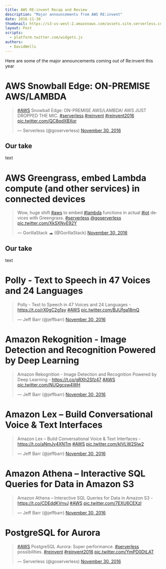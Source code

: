 ```yaml
---
title: AWS RE:invent Recap and Review
description: "Major announcements from AWS RE:invent"
date: 2016-11-30
thumbnail: https://s3-us-west-2.amazonaws.com/assets.site.serverless.com/blog/reinvent.jpg
layout: Post
scripts:
  - platform.twitter.com/widgets.js
authors:
  - DavidWells
---
```


Here are some of the major announcements coming out of Re:invent this year

# AWS Snowball Edge: ON-PREMISE AWS/LAMBDA

<blockquote class="twitter-tweet" data-lang="en"><p lang="en" dir="ltr"><a href="https://twitter.com/hashtag/AWS?src=hash">#AWS</a> Snowball Edge: ON-PREMISE AWS/LAMBDA! AWS JUST DROPPED THE MIC. <a href="https://twitter.com/hashtag/serverless?src=hash">#serverless</a> <a href="https://twitter.com/hashtag/reinvent?src=hash">#reinvent</a> <a href="https://twitter.com/hashtag/reinvent2016?src=hash">#reinvent2016</a> <a href="https://t.co/QC8qdXBXqr">pic.twitter.com/QC8qdXBXqr</a></p>&mdash; Serverless (@goserverless) <a href="https://twitter.com/goserverless/status/804025766971248640">November 30, 2016</a></blockquote>

## Our take

text

# AWS Greengrass, embed Lambda compute (and other services) in connected devices

<blockquote class="twitter-tweet" data-lang="en"><p lang="en" dir="ltr">Wow, huge shift <a href="https://twitter.com/hashtag/aws?src=hash">#aws</a> to embed <a href="https://twitter.com/hashtag/lambda?src=hash">#lambda</a> functions in actual <a href="https://twitter.com/hashtag/iot?src=hash">#iot</a> devices with Greengrass. <a href="https://twitter.com/hashtag/serverless?src=hash">#serverless</a> <a href="https://twitter.com/goserverless">@goserverless</a> <a href="https://t.co/XkSXNvE92Y">pic.twitter.com/XkSXNvE92Y</a></p>&mdash; GorillaStack ☁ (@GorillaStack) <a href="https://twitter.com/GorillaStack/status/804024550958608384">November 30, 2016</a></blockquote>


## Our take

text

# Polly - Text to Speech in 47 Voices and 24 Languages

<blockquote class="twitter-tweet" data-lang="en"><p lang="en" dir="ltr">Polly - Text to Speech in 47 Voices and 24 Languages - <a href="https://t.co/rX0gC2g1sy">https://t.co/rX0gC2g1sy</a> <a href="https://twitter.com/hashtag/AWS?src=hash">#AWS</a> <a href="https://t.co/BJUfga18mQ">pic.twitter.com/BJUfga18mQ</a></p>&mdash; Jeff Barr (@jeffbarr) <a href="https://twitter.com/jeffbarr/status/804010032786309120">November 30, 2016</a></blockquote>

# Amazon Rekognition - Image Detection and Recognition Powered by Deep Learning

<blockquote class="twitter-tweet" data-lang="en"><p lang="en" dir="ltr">Amazon Rekognition - Image Detection and Recognition Powered by Deep Learning -  <a href="https://t.co/gRXh2Sfz47">https://t.co/gRXh2Sfz47</a> <a href="https://twitter.com/hashtag/AWS?src=hash">#AWS</a> <a href="https://t.co/NUQgcsw4WH">pic.twitter.com/NUQgcsw4WH</a></p>&mdash; Jeff Barr (@jeffbarr) <a href="https://twitter.com/jeffbarr/status/804010636120162305">November 30, 2016</a></blockquote>

# Amazon Lex – Build Conversational Voice & Text Interfaces

<blockquote class="twitter-tweet" data-lang="en"><p lang="en" dir="ltr">Amazon Lex – Build Conversational Voice &amp; Text Interfaces - <a href="https://t.co/aNmJv4XNTm">https://t.co/aNmJv4XNTm</a> <a href="https://twitter.com/hashtag/AWS?src=hash">#AWS</a> <a href="https://t.co/kIVLW2SIw2">pic.twitter.com/kIVLW2SIw2</a></p>&mdash; Jeff Barr (@jeffbarr) <a href="https://twitter.com/jeffbarr/status/804011413828026368">November 30, 2016</a></blockquote>

# Amazon Athena – Interactive SQL Queries for Data in Amazon S3

<blockquote class="twitter-tweet" data-lang="en"><p lang="en" dir="ltr">Amazon Athena – Interactive SQL Queries for Data in Amazon S3 - <a href="https://t.co/CDEddKVnvJ">https://t.co/CDEddKVnvJ</a> <a href="https://twitter.com/hashtag/AWS?src=hash">#AWS</a> <a href="https://t.co/7EXU6CEXzl">pic.twitter.com/7EXU6CEXzl</a></p>&mdash; Jeff Barr (@jeffbarr) <a href="https://twitter.com/jeffbarr/status/804013721114681344">November 30, 2016</a></blockquote>


# PostgreSQL for Aurora

<blockquote class="twitter-tweet" data-lang="en"><p lang="und" dir="ltr"><a href="https://twitter.com/hashtag/AWS?src=hash">#AWS</a> PostgreSQL Aurora: Super performance. <a href="https://twitter.com/hashtag/serverless?src=hash">#serverless</a> possibilities. <a href="https://twitter.com/hashtag/reinvent?src=hash">#reinvent</a> <a href="https://twitter.com/hashtag/reinvent2016?src=hash">#reinvent2016</a> <a href="https://t.co/YmPD0DtLAT">pic.twitter.com/YmPD0DtLAT</a></p>&mdash; Serverless (@goserverless) <a href="https://twitter.com/goserverless/status/804019284900880384">November 30, 2016</a></blockquote>

